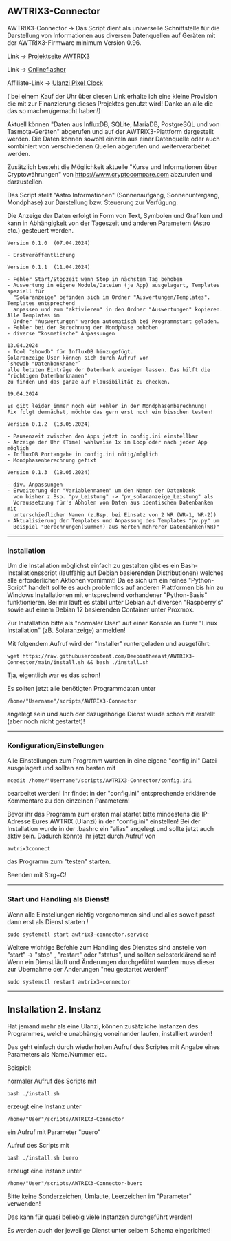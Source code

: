 
## AWTRIX3-Connector

AWTRIX3-Connector ->
Das Script dient als universelle Schnittstelle für die Darstellung von Informationen aus diversen 
Datenquellen auf Geräten mit der AWTRIX3-Firmware minimum Version 0.96.

Link -> [Projektseite AWTRIX3](https://blueforcer.github.io/awtrix3/#/)

Link -> [Onlineflasher](https://blueforcer.github.io/awtrix3/#/flasher)

Affiliate-Link -> [Ulanzi Pixel Clock](https://www.ulanzi.de/products/ulanzi-pixel-smart-uhr-2882?_pos=1&_psq=pixel&_ss=e&_v=1.0&ref=z6pvugfl)

( bei einem Kauf der Uhr über diesen Link erhalte ich eine kleine Provision die mit zur Finanzierung dieses Projektes genutzt wird! Danke an alle die das so machen/gemacht haben!)


Aktuell können "Daten aus InfluxDB, SQLite, MariaDB, PostgreSQL und von Tasmota-Geräten" 
abgerufen und auf der AWTRIX3-Plattform dargestellt werden. 
Die Daten können sowohl einzeln aus einer Datenquelle oder auch kombiniert von verschiedenen
Quellen abgerufen und weiterverarbeitet werden.

Zusätzlich besteht die Möglichkeit aktuelle "Kurse und Informationen über Cryptowährungen" 
von https://www.cryptocompare.com abzurufen und darzustellen.

Das Script stellt "Astro Informationen" (Sonnenaufgang, Sonnenuntergang, Mondphase) 
zur Darstellung bzw. Steuerung zur Verfügung.

Die Anzeige der Daten erfolgt in Form von Text, Symbolen und Grafiken und kann in Abhängigkeit
von der Tageszeit und anderen Parametern (Astro etc.) gesteuert werden.

```
Version 0.1.0  (07.04.2024)

- Erstveröffentlichung

Version 0.1.1  (11.04.2024)

- Fehler Start/Stopzeit wenn Stop in nächstem Tag behoben
- Auswertung in eigene Module/Dateien (je App) ausgelagert, Templates speziell für
  "Solaranzeige" befinden sich im Ordner "Auswertungen/Templates". Templates entsprechend
  anpassen und zum "aktivieren" in den Ordner "Auswertungen" kopieren. Alle Templates im 
  Ordner "Auswertungen" werden automatisch bei Programmstart geladen.
- Fehler bei der Berechnung der Mondphase behoben
- diverse "kosmetische" Anpassungen

13.04.2024
- Tool "showdb" für InfluxDB hinzugefügt.
Solaranzeige User können sich durch Aufruf von
`showdb "Datenbankname"`
alle letzten Einträge der Datenbank anzeigen lassen. Das hilft die "richtigen Datenbanknamen"
zu finden und das ganze auf Plausibilität zu checken.

19.04.2024

Es gibt leider immer noch ein Fehler in der Mondphasenberechnung!
Fix folgt demnächst, möchte das gern erst noch ein bisschen testen!

Version 0.1.2  (13.05.2024)

- Pausenzeit zwischen den Apps jetzt in config.ini einstellbar
- Anzeige der Uhr (Time) wahlweise 1x im Loop oder nach jeder App möglich
- InfluxDB Portangabe in config.ini nötig/möglich
- Mondphasenberechnung gefixt

Version 0.1.3  (18.05.2024)

- div. Anpassungen 
- Erweiterung der "Variablennamen" um den Namen der Datenbank
  von bisher z.Bsp. "pv_Leistung" -> "pv_solaranzeige_Leistung" als 
  Voraussetzung für's Abholen von Daten aus identischen Datenbanken mit 
  unterschiedlichen Namen (z.Bsp. bei Einsatz von 2 WR (WR-1, WR-2))
- Aktualisierung der Templates und Anpassung des Templates "pv.py" um 
  Beispiel "Berechnungen(Summen) aus Werten mehrerer Datenbanken(WR)"

```

---


### Installation

Um die Installation möglichst einfach zu gestalten gibt es ein Bash-Installationsscript (lauffähig auf Debian basierenden Distributionen) welches alle erforderlichen Aktionen vornimmt! Da es sich um ein reines "Python-Script" handelt sollte es auch problemlos auf anderen Plattformen bis hin zu Windows Installationen mit entsprechend vorhandener "Python-Basis" funktionieren. Bei mir läuft es stabil unter Debian auf diversen "Raspberry's" sowie auf einem Debian 12 basierenden Container unter Proxmox.

Zur Installation bitte als "normaler User" auf einer Konsole an Eurer "Linux Installation" (zB. Solaranzeige) anmelden!

Mit folgendem Aufruf wird der "Installer" runtergeladen und ausgeführt:

```
wget https://raw.githubusercontent.com/Deepintheeast/AWTRIX3-Connector/main/install.sh && bash ./install.sh

```

Tja, eigentlich war es das schon! 

Es sollten jetzt alle benötigten Programmdaten unter

`/home/"Username"/scripts/AWTRIX3-Connector`

angelegt sein und auch der dazugehörige Dienst wurde schon mit erstellt (aber noch nicht gestartet)!


---


### Konfiguration/Einstellungen

Alle Einstellungen zum Programm wurden in eine eigene "config.ini" Datei ausgelagert und sollten am besten mit

`mcedit /home/"Username"/scripts/AWTRIX3-Connector/config.ini`

bearbeitet werden! Ihr findet in der "config.ini" entsprechende erklärende Kommentare zu den einzelnen Parametern!



Bevor ihr das Programm zum ersten mal startet bitte mindestens die IP-Adresse Eures AWTRIX (Ulanzi) in der "config.ini" einstellen! Bei der Installation wurde in der .bashrc ein "alias" angelegt und sollte jetzt auch aktiv sein. Dadurch könnte ihr jetzt durch Aufruf von

```
awtrix3connect
```
das Programm zum "testen" starten.

Beenden mit Strg+C!

---


### Start und Handling als Dienst!

Wenn alle Einstellungen richtig vorgenommen sind und alles soweit passt dann erst als Dienst starten !

```
sudo systemctl start awtrix3-connector.service
```
Weitere wichtige Befehle zum Handling des Dienstes sind anstelle von "start" -> "stop" , "restart" oder "status", und sollten selbsterklärend sein!
Wenn ein Dienst läuft und Änderungen durchgeführt wurden muss dieser zur Übernahme der Änderungen "neu gestartet werden!" 
```
sudo systemctl restart awtrix3-connector
```

---


## Installation 2. Instanz

Hat jemand mehr als eine Ulanzi, können zusätzliche Instanzen des Programmes, welche unabhängig voneinander laufen, installiert werden!

Das geht einfach durch wiederholten Aufruf des Scriptes mit Angabe eines Parameters als Name/Nummer etc.

Beispiel:

normaler Aufruf des Scripts mit

`bash ./install.sh`

erzeugt eine Instanz unter 

`/home/"User"/scripts/AWTRIX3-Connector`

ein Aufruf mit Parameter "buero" 

Aufruf des Scripts mit

`bash ./install.sh buero`

erzeugt eine Instanz unter 

`/home/"User"/scripts/AWTRIX3-Connector-buero`

Bitte keine Sonderzeichen, Umlaute, Leerzeichen im "Parameter" verwenden!

Das kann für quasi beliebig viele Instanzen durchgeführt werden!

Es werden auch der jeweilige Dienst unter selbem Schema eingerichtet!
